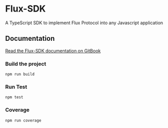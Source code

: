 # Flux-SDK

A TypeScript SDK to implement Flux Protocol into any Javascript application

## Documentation

[Read the Flux-SDK documentation on GitBook](https://fluxprotocol.gitbook.io/)

### Build the project

    npm run build

### Run Test

    npm test

### Coverage

    npm run coverage
